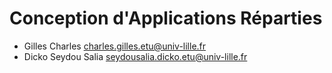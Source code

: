 # Conception d'Applications Réparties

- Gilles Charles charles.gilles.etu@univ-lille.fr
- Dicko Seydou Salia seydousalia.dicko.etu@univ-lille.fr

